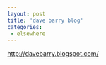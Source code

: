 ```yaml
---
layout: post
title: 'dave barry blog'
categories:
 - elsewhere
---
```


<a href="http://davebarry.blogspot.com/">http://davebarry.blogspot.com/</a>

